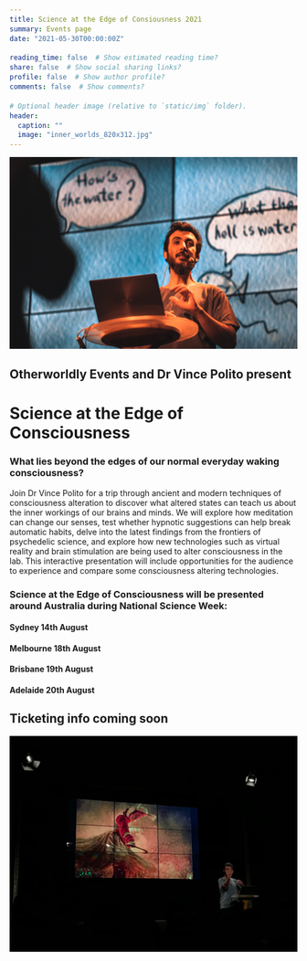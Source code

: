```yaml
---
title: Science at the Edge of Consiousness 2021
summary: Events page
date: "2021-05-30T00:00:00Z"

reading_time: false  # Show estimated reading time?
share: false  # Show social sharing links?
profile: false  # Show author profile?
comments: false  # Show comments?

# Optional header image (relative to `static/img` folder).
header:
  caption: ""
  image: "inner_worlds_820x312.jpg"
---
```

![alternative text for search engines](water.jpg)
## Otherworldly Events and Dr Vince Polito present
# Science at the Edge of Consciousness

### What lies beyond the edges of our normal everyday waking consciousness? 


Join Dr Vince Polito for a trip through ancient and modern techniques of consciousness alteration to discover what altered states can teach us about the inner workings of our brains and minds. 
We will explore how meditation can change our senses, test whether hypnotic suggestions can help break automatic habits, delve into the latest findings from the frontiers of psychedelic science, and explore how new technologies such as virtual reality and brain stimulation are being used to alter consciousness in the lab.
This interactive presentation will include opportunities for the audience to experience and compare some consciousness altering technologies.


### Science at the Edge of Consciousness will be presented around Australia during National Science Week:

#### Sydney 14th August
#### Melbourne 18th August
#### Brisbane 19th August
#### Adelaide 20th August

## Ticketing info coming soon

![alternative text for search engines](theyaam.jpg)
